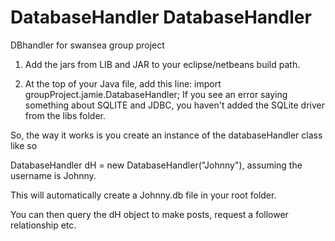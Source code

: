 DatabaseHandler
DatabaseHandler
===============

DBhandler for swansea group project


1) Add the jars from LIB and JAR to your eclipse/netbeans build path.

2) At the top of your Java file, add this line:
import groupProject.jamie.DatabaseHandler;
If you see an error saying something about SQLITE and JDBC, you haven't added the SQLite driver from the libs folder.


So, the way it works is you create an instance of the databaseHandler class like so

DatabaseHandler dH = new DatabaseHandler("Johnny"),  assuming the username is Johnny.

This will automatically create a Johnny.db file in your root folder.

You can then query the dH object to make posts, request a follower relationship etc.
